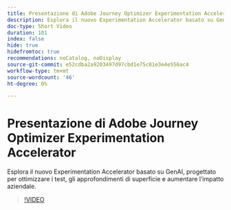 ```yaml
---
title: Presentazione di Adobe Journey Optimizer Experimentation Accelerator
description: Esplora il nuovo Experimentation Accelerator basato su GenAI, progettato per ottimizzare i test, gli approfondimenti di superficie e aumentare l’impatto aziendale.
doc-type: Short Video
duration: 101
index: false
hide: true
hidefromtoc: true
recommendations: noCatalog, noDisplay
source-git-commit: e52cdba2a9203497d97cbd1e75c81e3e4e556ac4
workflow-type: tm+mt
source-wordcount: '46'
ht-degree: 0%

---
```



# Presentazione di Adobe Journey Optimizer Experimentation Accelerator

Esplora il nuovo Experimentation Accelerator basato su GenAI, progettato per ottimizzare i test, gli approfondimenti di superficie e aumentare l’impatto aziendale.

<!-- 62_S531_3442531_100_introducing-the-adobe-journey-optimizer-experimentation-accelerator -->
>[!VIDEO](https://video.tv.adobe.com/v/3460361/?learn=on&enablevpops=true&captions=ita)
